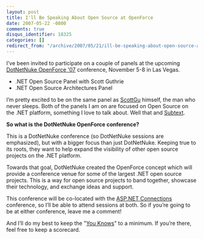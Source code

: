 ```yaml
---
layout: post
title: I'll Be Speaking About Open Source at OpenForce
date: 2007-05-22 -0800
comments: true
disqus_identifier: 18325
categories: []
redirect_from: "/archive/2007/05/21/ill-be-speaking-about-open-source-at-openforce.aspx/"
---
```


I’ve been invited to participate on a couple of panels at the upcoming
[DotNetNuke OpenForce
'07](http://www.dotnetnukecorp.com/Events/OpenForce07/tabid/73/Default.aspx "OpenForce '07")
conference, November 5-8 in Las Vegas.

-   .NET Open Source Panel with Scott Guthrie
-   .NET Open Source Architectures Panel

I’m pretty excited to be on the same panel as
[ScottGu](http://weblogs.asp.net/scottgu/ "Scott Guthrie") himself, the
man who never sleeps. Both of the panels I am on are focused on Open
Source on the .NET platform, something I love to talk about. Well that
and [Subtext](http://www.subtextproject.com/ "Subtext Project Website").

**So what is the DotNetNuke OpenForce conference?**

This is a DotNetNuke conference (so DotNetNuke sessions are emphasized),
but with a bigger focus than just DotNetNuke. Keeping true to its roots,
they want to help expand the visibility of other open source projects on
the .NET platform.

Towards that goal, DotNetNuke created the OpenForce concept which will
provide a conference venue for some of the largest .NET open source
projects. This is a way for open source projects to band together,
showcase their technology, and exchange ideas and support.

This conference will be co-located with the [ASP.NET
Connections](http://www.devconnections.com/shows/FALL2007ASP/default.asp?s=101 "ASP.NET Connections")
conference, so I’ll be able to attend sessions at both. So if you’re
going to be at either conference, leave me a comment!

And I’ll do my best to keep the "[You
Knows](https://haacked.com/archive/2007/05/01/mix07-i-am-a-terrible-at-being-interviewed.aspx "You Knows")"
to a minimum. If you’re there, feel free to keep a scorecard.

